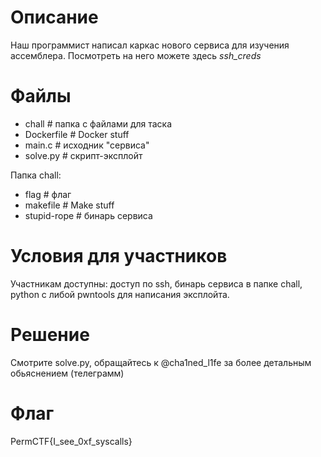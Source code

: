 # Описание
Наш программист написал каркас нового сервиса для изучения ассемблера. Посмотреть на него можете здесь _ssh_creds_

# Файлы
* chall # папка с файлами для таска
* Dockerfile # Docker stuff 
* main.c # исходник "сервиса"
* solve.py # скрипт-эксплойт

Папка chall:
* flag # флаг
* makefile # Make stuff
* stupid-rope # бинарь сервиса

# Условия для участников
Участникам доступны: доступ по ssh, бинарь сервиса в папке chall, python с либой pwntools для написания эксплойта. 

# Решение
Смотрите solve.py, обращайтесь к @cha1ned_l1fe за более детальным обьяснением (телеграмм)

# Флаг
PermCTF{I_see_0xf_syscalls}
